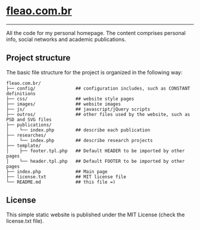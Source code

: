 [fleao.com.br](http://www.fleao.com.br)
=====================
----------

All the code for my personal homepage. The content comprises personal info, social networks and academic publications.


## Project structure

The basic file structure for the project is organized in the following way:

```
fleao.com.br/
├── config/               ## configuration includes, such as CONSTANT definitions
├── css/                  ## website style pages
├── images/               ## website images
├── js/                   ## javascript/jQuery scripts
├── outros/               ## other files used by the website, such as PSD and SVG files
├── publications/
│    └── index.php        ## describe each publication
├── researches/
│    └── index.php        ## describe research projects
├── template/
│    ├── footer.tpl.php   ## Default HEADER to be imported by other pages
│    └── header.tpl.php   ## Default FOOTER to be imported by other pages
├── index.php             ## Main page
├── license.txt           ## MIT license file
└── README.md             ## this file =)
```


## License
This simple static website is published under the MIT License (check the license.txt file).
